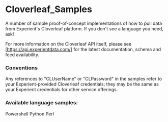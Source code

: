 # Cloverleaf_Samples
A number of sample proof-of-concept implementations of how to pull data from Experient's Cloverleaf platform.  If you don't see a language you need, ask!

For more information on the Cloverleaf API itself, please see [https://api.experientdata.com/] for the latest documentation, schema and feed availability.

### Conventions
Any references to "CLUserName" or "CLPassword" in the samples refer to your Experient-provided Cloverleaf credentials; they may be the same as your Experient credentials for other service offerings.

### Available language samples:
Powershell
Python
Perl